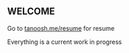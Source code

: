 ## WELCOME  
Go to [tanoosh.me/resume](tanoosh.me/resume) for resume

Everything is a current work in progress


